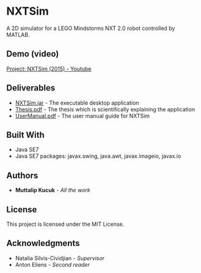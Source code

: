 # NXTSim

A 2D simulator for a LEGO Mindstorms NXT 2.0 robot controlled by MATLAB.

## Demo (video)

[Project: NXTSim (2015) - Youtube](https://www.youtube.com/watch?v=nJ1a3b9S2m0)

## Deliverables

* [NXTSim.jar](https://github.com/muttalipkucuk/nxtsim/blob/master/NXTSim.jar) - The executable desktop application
* [Thesis.pdf](https://github.com/muttalipkucuk/nxtsim/blob/master/Thesis.pdf) - The thesis which is scientifically explaining the application
* [UserManual.pdf](https://github.com/muttalipkucuk/nxtsim/blob/master//UserManual.pdf) - The user manual guide for NXTSim

## Built With

* Java SE7
* Java SE7 packages: javax.swing, java.awt, javax.imageio, javax.io

## Authors

* **Muttalip Kucuk** - *All the work*

## License

This project is licensed under the MIT License.

## Acknowledgments

* Natalia Silvis-Cividjian - *Supervisor*
* Anton Eliens - *Second reader*


